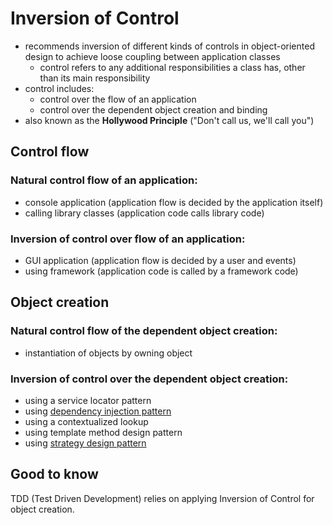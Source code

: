 # Inversion of Control

* recommends inversion of different kinds of controls in object-oriented design to achieve loose coupling
  between application classes
  * control refers to any additional responsibilities a class has, other than its main responsibility
* control includes:
  * control over the flow of an application
  * control over the dependent object creation and binding
* also known as the **Hollywood Principle** ("Don't call us, we'll call you")

## Control flow
### Natural control flow of an application:
* console application (application flow is decided by the application itself)
* calling library classes (application code calls library code)

### Inversion of control over flow of an application:
* GUI application (application flow is decided by a user and events)
* using framework (application code is called by a framework code)

## Object creation
### Natural control flow of the dependent object creation:
* instantiation of objects by owning object

### Inversion of control over the dependent object creation:
* using a service locator pattern
* using [dependency injection pattern](https://github.com/rafkub/oop-design-patterns/DependencyInjection)
* using a contextualized lookup
* using template method design pattern
* using [strategy design pattern](https://github.com/rafkub/oop-design-patterns/GangOfFour/Behavioral/Strategy)

## Good to know
TDD (Test Driven Development) relies on applying Inversion of Control for object creation.